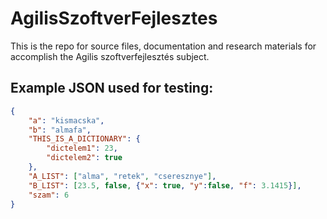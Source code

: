 # AgilisSzoftverFejlesztes
This is the repo for source files, documentation and research materials for accomplish the Agilis szoftverfejlesztés subject.

## Example JSON used for testing:

```json
{
    "a": "kismacska",
    "b": "almafa",
    "THIS_IS_A_DICTIONARY": {
        "dictelem1": 23,
        "dictelem2": true
    },
    "A_LIST": ["alma", "retek", "cseresznye"],
    "B_LIST": [23.5, false, {"x": true, "y":false, "f": 3.1415}],
    "szam": 6
}
```
